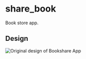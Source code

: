# share_book

Book store app.

## Design

<img src="https://xdfile.com/wp-content/uploads/2020/04/Bookshare-App-UI-Design-Free-Download-1122x6087.jpg" alt="Original design of Bookshare App" >

